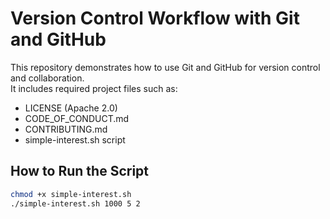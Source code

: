 # Version Control Workflow with Git and GitHub

This repository demonstrates how to use Git and GitHub for version control and collaboration.  
It includes required project files such as:
- LICENSE (Apache 2.0)
- CODE_OF_CONDUCT.md
- CONTRIBUTING.md
- simple-interest.sh script

## How to Run the Script
```bash
chmod +x simple-interest.sh
./simple-interest.sh 1000 5 2
